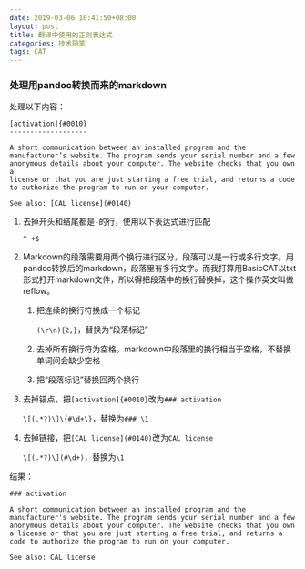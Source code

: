 ```yaml
---
date: 2019-03-06 10:41:50+08:00
layout: post
title: 翻译中使用的正则表达式
categories: 技术随笔
tags: CAT
---
```


### 处理用pandoc转换而来的markdown

处理以下内容：

```
[activation]{#0010}
-------------------

A short communication between an installed program and the
manufacturer’s website. The program sends your serial number and a few
anonymous details about your computer. The website checks that you own a
license or that you are just starting a free trial, and returns a code
to authorize the program to run on your computer.

See also: [CAL license](#0140)
```

1. 去掉开头和结尾都是`-`的行，使用以下表达式进行匹配

    `^-+$`

2. Markdown的段落需要用两个换行进行区分，段落可以是一行或多行文字。用pandoc转换后的markdown，段落里有多行文字。而我打算用BasicCAT以txt形式打开markdown文件，所以得把段落中的换行替换掉，这个操作英文叫做reflow。

    1. 把连续的换行符换成一个标记
    
        `(\r\n){2,}`，替换为“段落标记”
        
    2. 去掉所有换行符为空格。markdown中段落里的换行相当于空格，不替换单词间会缺少空格
    
    3. 把“段落标记”替换回两个换行

3. 去掉锚点，把`[activation]{#0010}`改为`### activation`
    
    `\[(.*?)\]\{#\d+\}`，替换为`### \1`

4. 去掉链接，把`[CAL license](#0140)`改为`CAL license`

    `\[(.*?)\](#\d+)`，替换为`\1`

结果：

```
### activation

A short communication between an installed program and the manufacturer's website. The program sends your serial number and a few anonymous details about your computer. The website checks that you own a license or that you are just starting a free trial, and returns a code to authorize the program to run on your computer.

See also: CAL license
```
    